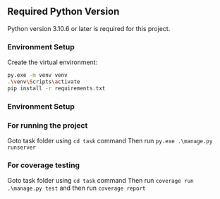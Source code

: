 ## Required Python Version

Python version 3.10.6 or later is required for this project.

### Environment Setup

Create the virtual environment:

```bash
py.exe -m venv venv
.\venv\Scripts\activate
pip install -r requirements.txt
```

### Environment Setup

### For running the project
Goto task folder using ```cd task``` command
Then run ```py.exe .\manage.py runserver```

### For coverage testing

Goto task folder using ```cd task``` command
Then run ```coverage run .\manage.py test``` and then run ```coverage report```

